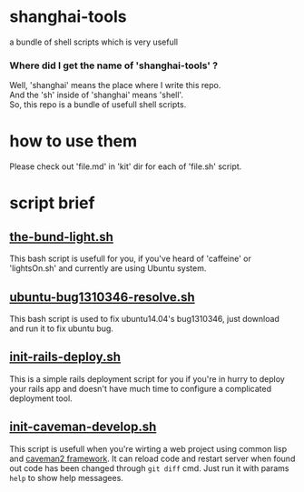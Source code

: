 shanghai-tools
==============

a bundle of shell scripts which is very usefull

### Where did I get the name of 'shanghai-tools' ?
Well, 'shanghai' means the place where I write this repo.  
And the 'sh' inside of 'shanghai' means 'shell'.  
So, this repo is a bundle of usefull shell scripts.


# how to use them
Please check out 'file.md' in 'kit' dir for each of 'file.sh' script.


# script brief

## [the-bund-light.sh](https://github.com/yanyingwang/shanghai-tools/blob/master/kit/the-bund-light.md)
This bash script is usefull for you, if you've heard of 'caffeine' or 'lightsOn.sh' and currently are using Ubuntu system.

## [ubuntu-bug1310346-resolve.sh](https://github.com/yanyingwang/shanghai-tools/blob/master/kit/ubuntu-bug1310346-resolve.sh)
This bash script is used to fix ubuntu14.04's bug1310346, just download and run it to fix ubuntu bug.

## [init-rails-deploy.sh](https://github.com/yanyingwang/shanghai-tools/blob/master/kit/init-rails-deploy.sh)
This is a simple rails deployment script for you if you're in hurry to deploy your rails app and doesn't have much time to configure a complicated deployment tool.

## [init-caveman-develop.sh](https://github.com/yanyingwang/shanghai-tools/blob/master/kit/init-caveman-develop.sh)
This script is usefull when you're wirting a web project using common lisp and [caveman2 framework](http://8arrow.org/caveman/). It can reload code and restart server when found out code has been changed through `git diff` cmd.
Just run it with params `help` to show help messagees.
